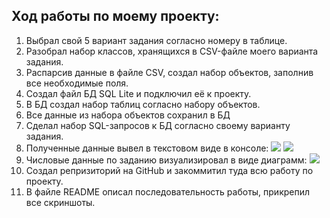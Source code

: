 ## Ход работы по моему проекту:
1) Выбрал свой 5 вариант задания согласно номеру в таблице.
2) Разобрал набор классов, хранящихся в CSV-файле моего варианта задания.
3) Распарсив данные в файле CSV, создал набор объектов, заполнив все необходимые поля.
4) Создал файл БД SQL Lite и подключил её к проекту.
5) В БД создал набор таблиц согласно набору объектов.
6) Все данные из набора объектов сохранил в БД
7) Сделал набор SQL-запросов к БД согласно своему варианту задания.
8) Полученные данные вывел в текстовом виде в консоле:
   ![](https://sun9-62.userapi.com/impg/dgvBtzkz3U921WnSicHGRJjwnz7XZvPxzZVHcQ/s3SJ8a2nQaQ.jpg?size=858x306&quality=95&sign=bc779648c87cdcb006a0cccde62569bc&type=album)
   ![](https://sun9-44.userapi.com/impg/WdNWSpETnP9EGCkDjpT33_6-Ch0vlVLZOxvcZA/pb7KRZWeT6c.jpg?size=192x909&quality=96&sign=c64ed6e4cf8e06d6a41938f2c7b98a23&type=album)
9)  Числовые данные по заданию визуализировал в виде диаграмм:
    ![](https://sun9-32.userapi.com/impg/Y-j3Y-BAAiUSqkVVjikteBm0917BY_8pKLQ7Dw/bArgG4iZdyE.jpg?size=1105x780&quality=96&sign=4259a1e6763cf3c1f1835484d7ddfbdf&type=album)
10) Создал репризиторий на GitHub и закоммитил туда всю работу по проекту.
11) В файле README описал последовательность работы, прикрепил все скриншоты.
